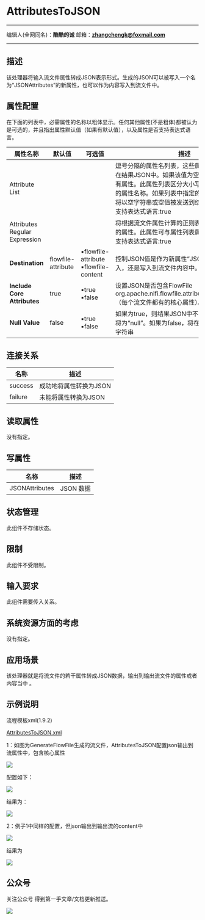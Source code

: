 # AttributesToJSON
***
编辑人(全网同名)：__**酷酷的诚**__  邮箱：**zhangchengk@foxmail.com** 
***

## 描述

 该处理器将输入流文件属性转成JSON表示形式。生成的JSON可以被写入一个名为“JSONAttributes”的新属性，也可以作为内容写入到流文件中。

## 属性配置

在下面的列表中，必需属性的名称以粗体显示。任何其他属性(不是粗体)都被认为是可选的，并且指出属性默认值（如果有默认值），以及属性是否支持表达式语言。

|属性名称|默认值|可选值|描述|
|----|----|----|----|
|Attribute List|||逗号分隔的属性名列表，这些属性及属性值将包含在结果JSON中。如果该值为空，则将包含所有现有属性。此属性列表区分大小写，并支持包含逗号的属性名称。如果列表中指定的属性没有找到，它将以空字符串或空值被发送到结果JSON中 。<br>支持表达式语言:true|
|Attributes Regular Expression|||将根据流文件属性计算的正则表达式，以选择匹配的属性。此属性可与属性列表属性组合使用。<br>支持表达式语言:true|
|**Destination**|flowfile-attribute|▪flowfile-attribute<br/> ▪flowfile-content|控制JSON值是作为新属性“JSONAttributes”写入，还是写入到流文件内容中。|
|**Include Core Attributes**|true|▪true<br/> ▪false|设置JSON是否包含FlowFile org.apache.nifi.flowfile.attributes.CoreAttributes（每个流文件都有的核心属性）。|
|**Null Value**|false|▪true<br/> ▪false|如果为true，则结果JSON中不存在或为空的属性将为“null”。如果为false，将在JSON中放置一个空字符串|


## 连接关系

|名称|描述|
|----|----|
|success|成功地将属性转换为JSON|
|failure|未能将属性转换为JSON|

## 读取属性

没有指定。

## 写属性

|名称|描述|
|----|----|
|JSONAttributes|JSON 数据|

## 状态管理

此组件不存储状态。

## 限制

此组件不受限制。

## 输入要求

此组件需要传入关系。

## 系统资源方面的考虑

没有指定。

## 应用场景

该处理器就是将流文件的若干属性转成JSON数据，输出到输出流文件的属性或者内容当中 。

## 示例说明

<p>流程模板xml(1.9.2)</p>
<a href="../template/AttributesToJSON.xml" download="AttributesToJSON.xml">AttributesToJSON.xml</a>

1：如图为GenerateFlowFile生成的流文件，AttributesToJSON配置json输出到流属性中，包含核心属性 

![](../image/processors/AttributesToCSV/core.png)

配置如下：

![](../image/processors/AttributesToJSON/config.png)

结果为：

![](../image/processors/AttributesToJSON/result.png)

2：例子1中同样的配置，但json输出到输出流的content中

![](../image/processors/AttributesToJSON/config2.png)

结果为

![](../image/processors/AttributesToJSON/result2.png)

## 公众号

关注公众号 得到第一手文章/文档更新推送。

![](../image/wechat.jpg)